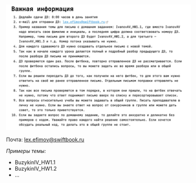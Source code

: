 ![pic0](contents/info.jpeg)

Почта: lex.efimov@swiftbook.ru

*Примеры темы:*
- BuzykinIV_HW1.1
- BuzykinIV_HW1.2
- ...